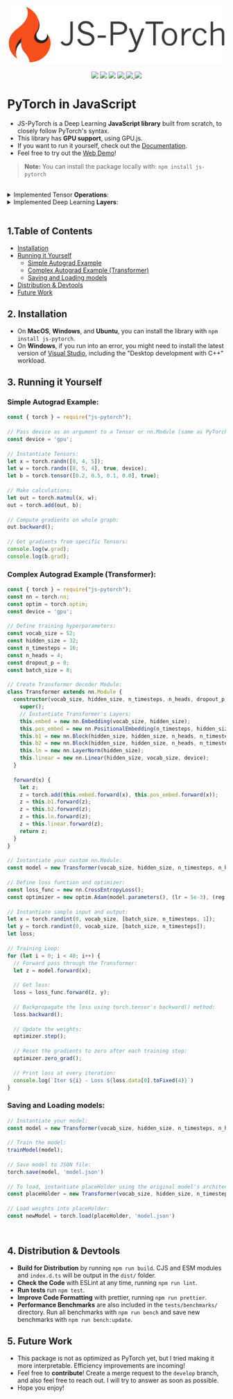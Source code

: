 <p align="center">
  <img src="./assets/docs_logo.png" alt="js-torch" height="135">
</p>

<p align="center">
    <a href="https://github.com/eduardoleao052/js-torch/actions/workflows/test.yml/badge.svg" alt="Unit Tests">
        <img src="https://github.com/eduardoleao052/js-torch/actions/workflows/test.yml/badge.svg" /></a>
    <a href="https://github.com/eduardoleao052/js-torch/pulse" alt="Activity">
        <img src="https://img.shields.io/github/commit-activity/m/eduardoleao052/js-torch" /></a>
    <a href="https://github.com/eduardoleao052/js-torch/graphs/contributors" alt="Contributors">
        <img src="https://img.shields.io/github/contributors/eduardoleao052/js-torch" /></a>
    <a href="https://github.com/eduardoleao052/js-torch">
        <img src="https://img.shields.io/badge/language-JavaScript-yellow">
    </a>
    <a href="mailto:eduardoleao052@usp.br">
        <img src="https://img.shields.io/badge/-Email-red?style=flat-square&logo=gmail&logoColor=white">
    </a>
    <a href="https://www.linkedin.com/in/eduardoleao052/">
        <img src="https://img.shields.io/badge/-Linkedin-blue?style=flat-square&logo=linkedin">
    </a>
</p>

# PyTorch in JavaScript

- JS-PyTorch is a Deep Learning **JavaScript library** built from scratch, to closely follow PyTorch's syntax.
- This library has **GPU support**, using GPU.js.
- If you want to run it yourself, check out the <a href="https://eduardoleao052.github.io/js-pytorch/site/index.html" target="blank">Documentation</a>.
- Feel free to try out the <a href="https://eduardoleao052.github.io/js-pytorch/assets/demo/demo.html" target="blank">Web Demo</a>!

> **Note:** You can install the package locally with: `npm install js-pytorch`

<br>

<details>
<summary> Implemented Tensor <b>Operations</b>: </summary>

<br/>

- [Add](https://github.com/eduardoleao052/js-torch/blob/07c1286867b952f32c0e904033214253e8812090/src/tensor.js#L346-L401)
- [Subtract](https://github.com/eduardoleao052/js-torch/blob/07c1286867b952f32c0e904033214253e8812090/src/tensor.js#L404-L438)
- [Multiply](https://github.com/eduardoleao052/js-torch/blob/07c1286867b952f32c0e904033214253e8812090/src/tensor.js#L441-L496)
- [Divide](https://github.com/eduardoleao052/js-torch/blob/07c1286867b952f32c0e904033214253e8812090/src/tensor.js#L498-L557)
- [Matrix Multiply](https://github.com/eduardoleao052/js-torch/blob/07c1286867b952f32c0e904033214253e8812090/src/tensor.js#L560-L621)
- [Power](https://github.com/eduardoleao052/js-torch/blob/07c1286867b952f32c0e904033214253e8812090/src/tensor.js#L625-L663)
- [Square Root](https://github.com/eduardoleao052/js-torch/blob/07c1286867b952f32c0e904033214253e8812090/src/tensor.js#L666-L704)
- [Exponentiate](https://github.com/eduardoleao052/js-torch/blob/07c1286867b952f32c0e904033214253e8812090/src/tensor.js#706-L744)
- [Log](https://github.com/eduardoleao052/js-torch/blob/07c1286867b952f32c0e904033214253e8812090/src/tensor.js#L746-L785)
- [Sum](https://github.com/eduardoleao052/js-torch/blob/07c1286867b952f32c0e904033214253e8812090/src/tensor.js#L790-L842)
- [Mean](https://github.com/eduardoleao052/js-torch/blob/07c1286867b952f32c0e904033214253e8812090/src/tensor.js#L844-L894)
- [Variance](https://github.com/eduardoleao052/js-torch/blob/07c1286867b952f32c0e904033214253e8812090/src/tensor.js#L896-L949)
- [Transpose](https://github.com/eduardoleao052/js-torch/blob/07c1286867b952f32c0e904033214253e8812090/src/tensor.js#L953-L1008)
- [At](https://github.com/eduardoleao052/js-torch/blob/07c1286867b952f32c0e904033214253e8812090/src/tensor.js#L1010-L1060)
- [MaskedFill](https://github.com/eduardoleao052/js-torch/blob/07c1286867b952f32c0e904033214253e8812090/src/tensor.js#L1062-L1095)
- [Reshape](https://github.com/eduardoleao052/js-torch/blob/07c1286867b952f32c0e904033214253e8812090/src/tensor.js#L1097-L1129)

</details>

<details>
<summary> Implemented Deep Learning <b>Layers</b>: </summary>

<br/>

- [nn.Linear](https://github.com/eduardoleao052/js-torch/blob/a158c91db9775a88fae6ed2d0f76d6d8ee6f9d23/src/layers.js#L60-L88)
- [nn.MultiHeadSelfAttention](https://github.com/eduardoleao052/js-torch/blob/a158c91db9775a88fae6ed2d0f76d6d8ee6f9d23/src/layers.js#L90-L163)
- [nn.FullyConnected](https://github.com/eduardoleao052/js-torch/blob/a158c91db9775a88fae6ed2d0f76d6d8ee6f9d23/src/layers.js#L165-L194)
- [nn.Block](https://github.com/eduardoleao052/js-torch/blob/a158c91db9775a88fae6ed2d0f76d6d8ee6f9d23/src/layers.js#L196-L226)
- [nn.Embedding](https://github.com/eduardoleao052/js-torch/blob/a158c91db9775a88fae6ed2d0f76d6d8ee6f9d23/src/layers.js#L231-L260)
- [nn.PositionalEmbedding](https://github.com/eduardoleao052/js-torch/blob/a158c91db9775a88fae6ed2d0f76d6d8ee6f9d23/src/layers.js#L262-L291)
- [nn.ReLU](https://github.com/eduardoleao052/js-torch/blob/a158c91db9775a88fae6ed2d0f76d6d8ee6f9d23/src/layers.js#L296-L325)
- [nn.Softmax](https://github.com/eduardoleao052/js-torch/blob/a158c91db9775a88fae6ed2d0f76d6d8ee6f9d23/src/layers.js#L327-L346)
- [nn.Dropout](https://github.com/eduardoleao052/js-torch/blob/a158c91db9775a88fae6ed2d0f76d6d8ee6f9d23/src/layers.js#L351-L376)
- [nn.LayerNorm](https://github.com/eduardoleao052/js-torch/blob/a158c91db9775a88fae6ed2d0f76d6d8ee6f9d23/src/layers.js#L378-L397)
- [nn.CrossEntropyLoss](https://github.com/eduardoleao052/js-torch/blob/a158c91db9775a88fae6ed2d0f76d6d8ee6f9d23/src/layers.js#L400-L441)

</details>
<br/>

## 1.Table of Contents

* [Installation](#2-installation)
* [Running it Yourself](#3-Running-it-Yourself)
  * [Simple Autograd Example](#simple-autograd-example)
  * [Complex Autograd Example (Transformer)](#complex-autograd-example-transformer)
  * [Saving and Loading models](#saving-and-loading-models)
* [Distribution & Devtools](#4-distribution--devtools)
* [Future Work](#5-future-work)

## 2. Installation

- On **MacOS**, **Windows**, and **Ubuntu**, you can install the library with `npm install js-pytorch`.
- On **Windows**, if you run into an error, you might need to install the latest version of [Visual Studio](https://visualstudio.microsoft.com/downloads/?cid=learn-navbar-download-cta), including the "Desktop development with C++" workload.

## 3. Running it Yourself

### Simple Autograd Example:

```typescript
const { torch } = require("js-pytorch");

// Pass device as an argument to a Tensor or nn.Module (same as PyTorch):
const device = 'gpu';

// Instantiate Tensors:
let x = torch.randn([8, 4, 5]);
let w = torch.randn([8, 5, 4], true, device);
let b = torch.tensor([0.2, 0.5, 0.1, 0.0], true);

// Make calculations:
let out = torch.matmul(x, w);
out = torch.add(out, b);

// Compute gradients on whole graph:
out.backward();

// Get gradients from specific Tensors:
console.log(w.grad);
console.log(b.grad);
```

### Complex Autograd Example (Transformer):

```typescript
const { torch } = require("js-pytorch");
const nn = torch.nn;
const optim = torch.optim;
const device = 'gpu';

// Define training hyperparameters:
const vocab_size = 52;
const hidden_size = 32;
const n_timesteps = 16;
const n_heads = 4;
const dropout_p = 0;
const batch_size = 8;

// Create Transformer decoder Module:
class Transformer extends nn.Module {
  constructor(vocab_size, hidden_size, n_timesteps, n_heads, dropout_p, device) {
    super();
    // Instantiate Transformer's Layers:
    this.embed = new nn.Embedding(vocab_size, hidden_size);
    this.pos_embed = new nn.PositionalEmbedding(n_timesteps, hidden_size);
    this.b1 = new nn.Block(hidden_size, hidden_size, n_heads, n_timesteps, dropout_p, device);
    this.b2 = new nn.Block(hidden_size, hidden_size, n_heads, n_timesteps, dropout_p, device);
    this.ln = new nn.LayerNorm(hidden_size);
    this.linear = new nn.Linear(hidden_size, vocab_size, device);
  }

  forward(x) {
    let z;
    z = torch.add(this.embed.forward(x), this.pos_embed.forward(x));
    z = this.b1.forward(z);
    z = this.b2.forward(z);
    z = this.ln.forward(z);
    z = this.linear.forward(z);
    return z;
  }
}

// Instantiate your custom nn.Module:
const model = new Transformer(vocab_size, hidden_size, n_timesteps, n_heads, dropout_p, device);

// Define loss function and optimizer:
const loss_func = new nn.CrossEntropyLoss();
const optimizer = new optim.Adam(model.parameters(), (lr = 5e-3), (reg = 0));

// Instantiate sample input and output:
let x = torch.randint(0, vocab_size, [batch_size, n_timesteps, 1]);
let y = torch.randint(0, vocab_size, [batch_size, n_timesteps]);
let loss;

// Training Loop:
for (let i = 0; i < 40; i++) {
  // Forward pass through the Transformer:
  let z = model.forward(x);

  // Get loss:
  loss = loss_func.forward(z, y);

  // Backpropagate the loss using torch.tensor's backward() method:
  loss.backward();

  // Update the weights:
  optimizer.step();

  // Reset the gradients to zero after each training step:
  optimizer.zero_grad();

  // Print loss at every iteration:
  console.log(`Iter ${i} - Loss ${loss.data[0].toFixed(4)}`)
}
```

### Saving and Loading models:

```typescript
// Instantiate your model:
const model = new Transformer(vocab_size, hidden_size, n_timesteps, n_heads, dropout_p);

// Train the model:
trainModel(model);

// Save model to JSON file:
torch.save(model, 'model.json')

// To load, instantiate placeHolder using the original model's architecture:
const placeHolder = new Transformer(vocab_size, hidden_size, n_timesteps, n_heads, dropout_p);

// Load weights into placeHolder:
const newModel = torch.load(placeHolder, 'model.json')
```


<br/>

## 4. Distribution & Devtools

- **Build for Distribution** by running `npm run build`. CJS and ESM modules and `index.d.ts` will be output in the `dist/` folder.
- **Check the Code** with ESLint at any time, running `npm run lint`.
- **Run tests** run `npm test`.
- **Improve Code Formatting** with prettier, running `npm run prettier`.
- **Performance Benchmarks** are also included in the `tests/benchmarks/` directory. Run all benchmarks with `npm run bench` and save new benchmarks with `npm run bench:update`.


## 5. Future Work

- This package is not as optimized as PyTorch yet, but I tried making it more interpretable. Efficiency improvements are incoming!
- Feel free to **contribute**! Create a merge request to the `develop` branch, and also feel free to reach out. I will try to answer as soon as possible.
- Hope you enjoy!


